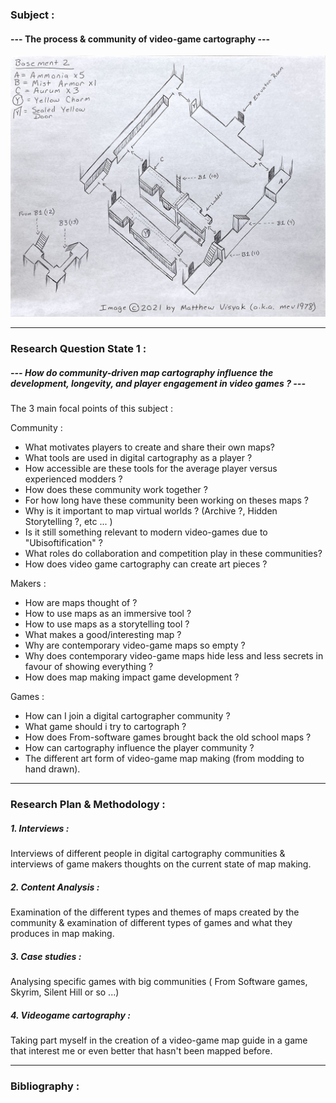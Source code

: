 ### Subject :

#### --- The process & community of video-game cartography ---

![alt text](img/in-gamefaqs-by-matthew-visyak-for-breath-of-fire-iv-castle-basement-2.jpg) 


---
### Research Question State 1 :

##### --- How do community-driven map cartography influence the development, longevity, and player engagement in video games ? ---

The 3 main focal points of this subject : 

Community :

- What motivates players to create and share their own maps?
- What tools are used in digital cartography as a player ?
- How accessible are these tools for the average player versus experienced modders ?
- How does these community work together ?
- For how long have these community been working on theses maps ?
- Why is it important to map virtual worlds ? (Archive ?, Hidden Storytelling ?, etc ... )
- Is it still something relevant to modern video-games due to "Ubisoftification" ?
- What roles do collaboration and competition play in these communities?
- How does video game cartography can create art pieces ?

Makers :

- How are maps thought of ?
- How to use maps as an immersive tool ?
- How to use maps as a storytelling tool ?
- What makes a good/interesting map ?
- Why are contemporary video-game maps so empty ?
- Why does contemporary video-game maps hide less and less secrets in favour of showing everything ?
- How does map making impact game development ?

Games :

- How can I join a digital cartographer community ?
- What game should i try to cartograph ?
- How does From-software games brought back the old school maps ?
- How can cartography influence the player community ?
- The different art form of video-game map making (from modding to hand drawn).

---
### Research Plan & Methodology :

##### 1. Interviews : 
Interviews of different people in digital cartography communities & interviews of game makers thoughts on the current state of map making.

##### 2. Content Analysis : 
Examination of the different types and themes of maps created by the community & examination of different types of games and what they produces in map making.

##### 3. Case studies :
Analysing specific games with big communities ( From Software games, Skyrim, Silent Hill or so ...)

##### 4. Videogame cartography : 
Taking part myself in the creation of a video-game map guide in a game that interest me or even better that hasn't been mapped before.


---

### Bibliography :

